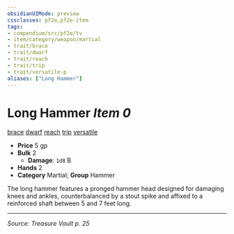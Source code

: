 ```yaml
---
obsidianUIMode: preview
cssclasses: pf2e,pf2e-item
tags:
- compendium/src/pf2e/tv
- item/category/weapon/martial
- trait/brace
- trait/dwarf
- trait/reach
- trait/trip
- trait/versatile-p
aliases: ["Long Hammer"]
---
```

# Long Hammer *Item 0*  
[brace](rules/traits/brace-tv.md "Brace Weapon Trait")  [dwarf](rules/traits/dwarf.md "Dwarf Ancestry & Heritage Trait")  [reach](rules/traits/reach.md "Reach Weapon Trait")  [trip](rules/traits/trip.md "Trip Weapon Trait")  [versatile <P>](rules/traits/versatile-p.md "Versatile Weapon Trait")  

- **Price** 5 gp
- **Bulk** 2
  - **Damage**: `1d8` B
- **Hands** 2
- **Category** Martial; **Group** Hammer 

The long hammer features a pronged hammer head designed for damaging knees and ankles, counterbalanced by a stout spike and affixed to a reinforced shaft between 5 and 7 feet long.


---
*Source: Treasure Vault p. 25*